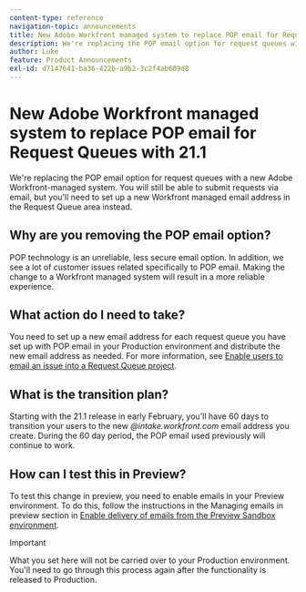```yaml
---
content-type: reference
navigation-topic: announcements
title: New Adobe Workfront managed system to replace POP email for Request Queues with 21.1
description: We're replacing the POP email option for request queues with a new Adobe Workfront-managed system. You will still be able to submit requests via email, but you'll need to set up a new Workfront managed email address in the Request Queue area instead.
author: Luke
feature: Product Announcements
exl-id: d7147641-ba36-422b-a9b2-3c2f4ab609d8
---
```

# New Adobe Workfront managed system to replace POP&nbsp;email for Request Queues with 21.1

We're replacing the POP email option for request queues with a new Adobe Workfront-managed system. You will still be able to submit requests via email, but you'll need to set up a new Workfront managed email address in the Request Queue area instead.

## Why are you removing the POP email option?

POP technology is an unreliable, less secure email option. In addition, we see a lot of customer issues related specifically to POP&nbsp;email. Making the change to a Workfront managed system will result in a more reliable experience.

## What action do I&nbsp;need to take?

You need to set up a new email address for each request queue you have set up with POP email in your Production environment and distribute the new email address as needed. For more information, see [Enable users to email an issue into a Request Queue project](/help/quicksilver/manage-work/requests/create-requests/enable-email-issues-into-projects.md).

## What is the transition plan?

Starting with the 21.1 release in early February, you'll have 60 days to transition your users to the new *@intake.workfront.com* email address you create. During the 60 day period, the POP email used previously will continue to work.

## How can I test this in Preview?

To test this change in preview, you need to enable emails in your Preview environment. To do this, follow the instructions in the Managing emails in preview section in [Enable delivery of emails from the Preview Sandbox environment](../../../workfront-basics/using-notifications/enable-delivery-emails-from-preview-sandbox-environment.md).

>[!IMPORTANT]
>
>What you set here will not be carried over to your Production environment. You'll need to go through this process again after the functionality is released to Production.
